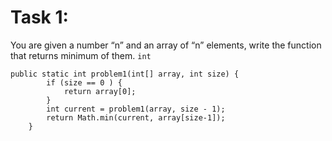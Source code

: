 # Task 1: 
You are given a number “n” and an array of “n” elements, write the function that returns minimum of them.
`int`
```
public static int problem1(int[] array, int size) {
        if (size == 0 ) {
            return array[0];
        }
        int current = problem1(array, size - 1);
        return Math.min(current, array[size-1]);
    }
```


# 
